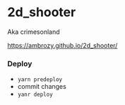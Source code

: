 # 2d_shooter
Aka crimesonland

https://ambrozy.github.io/2d_shooter/

### Deploy
- `yarn predeploy`
- commit changes
- `yanr deploy`
